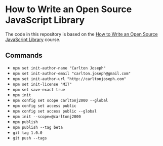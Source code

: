 # How to Write an Open Source JavaScript Library

The code in this repository is based on the
[How to Write an Open Source JavaScript Library](https://egghead.io/courses/how-to-write-an-open-source-javascript-library)
course.

## Commands

- `npm set init-author-name "Carlton Joseph"`
- `npm set init-author-email "carlton.joseph@gmail.com"`
- `npm set init-author-url "http://carltonjoseph.com"`
- `npm set init-license "MIT"`
- `npm set save-exact true`
- `npm init`
- `npm config set scope carltonj2000 --global`
- `npm config set access public`
- `npm config set access public --global`
- `npm init --scope=@carltonj2000`
- `npm publish`
- `npm publish --tag beta`
- `git tag 1.0.0`
- `git push --tags`
